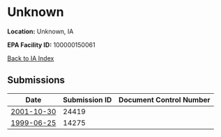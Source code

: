 # Unknown

**Location:** Unknown, IA

**EPA Facility ID:** 100000150061

[Back to IA Index](../../index.md)

## Submissions

| Date | Submission ID | Document Control Number |
|------|--------------|-------------------------|
| [2001-10-30](submissions/24419.md) | 24419 |  |
| [1999-06-25](submissions/14275.md) | 14275 |  |
